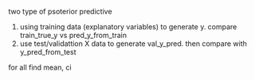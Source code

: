 two type of psoterior predictive

1. using training data (explanatory variables) to generate y. compare train_true_y vs pred_y_from_train
2. use test/validattion X data to generate val_y_pred. then compare with y_pred_from_test

for all find mean, ci 